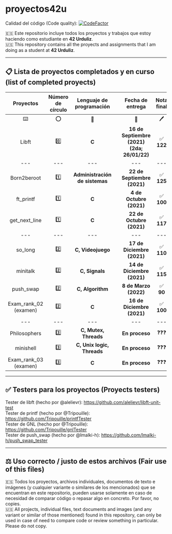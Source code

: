 # proyectos42u

Calidad del código (Code quality): [![CodeFactor](https://www.codefactor.io/repository/github/allplayed/proyectos42u/badge?s=78de944f4586421d1953b3a1ca590ed1e74c1c01)](https://www.codefactor.io/repository/github/allplayed/proyectos42u)

🇪🇸 Este repositorio incluye todos los proyectos y trabajos que estoy haciendo como estudiante en **42 Urduliz**.           
🇺🇸 This repository contains all the proyects and assignments that I am doing as a student at **42 Urduliz**.

-------

## 📋 Lista de proyectos completados y en curso (list of completed proyects)
| Proyectos | Número de círculo | Lenguaje de programación | | Fecha de entrega | Nota final |
| :-------------: | :-------------: | :-------------: | :-------------: | :-------------: | :-------------: |
| ⌨️ | ⭕ | 🧠 | | 📅 | 🖊️ |
| Libft  | 0️⃣ | **C** | | **16 de Septiembre (2021) (2da; 26/01/22)** | ✅ **122** |
| --- | --- | --- | | --- | --- |
| Born2beroot | 1️⃣ | **Administración de sistemas**  | | **22 de Septiembre (2021)**  | ✅ **125** |
| ft_printf | 1️⃣ | **C** | | **4 de Octubre (2021)**  | ✅ **100** |
| get_next_line | 1️⃣ | **C** | | **22 de Octubre (2021)**  | ✅ **117** |
| --- | --- | --- | | --- | --- |
| so_long | 2️⃣ | **C, Videojuego** | | **17 de Diciembre (2021)**  | ✅ **110** |
| minitalk | 2️⃣ | **C, Signals** | | **14 de Diciembre (2021)**  | ✅ **115** |
| push_swap | 2️⃣ | **C, Algorithm** | | **8 de Marzo (2022)** | ✅ **90** |
| Exam_rank_02 (examen) | 2️⃣ | **C** | | **16 de Diciembre (2021)** | ✅ **100** |
| --- | --- | --- | | --- | --- |
| Philosophers | 3️⃣ | **C, Mutex, Threads** | | **En proceso**  | ❓❓❓ |
| minishell | 3️⃣ | **C, Unix logic, Threads** | | **En proceso**  | ❓❓❓ |
| Exam_rank_03 (examen) | 3️⃣ | **C** | | **En proceso** | ❓❓❓ |

-------

## ✅ Testers para los proyectos (Proyects testers)
Tester de libft (hecho por @alelievr): https://github.com/alelievr/libft-unit-test                    
Tester de printf (hecho por @Tripouille): https://github.com/Tripouille/printfTester                    
Tester de GNL (hecho por @Tripouille): https://github.com/Tripouille/gnlTester                       
Tester de push_swap (hecho por @lmalki-h): https://github.com/lmalki-h/push_swap_tester

-------

## ⚖️ Uso correcto / justo de estos archivos (Fair use of this files)
🇪🇸 Todos los proyectos, archivos individuales, documentos de texto e imágenes (y cualquier variante o similares de los mencionados) que se encuentran en este repositorio, pueden usarse solamente en caso de necesidad de comparar código o repasar algo en concreto. Por favor, no copies.              
🇺🇸 All projects, individual files, text documents and images (and any variant or similar of those mentioned) found in this repository, can only be used in case of need to compare code or review something in particular. Please do not copy.
